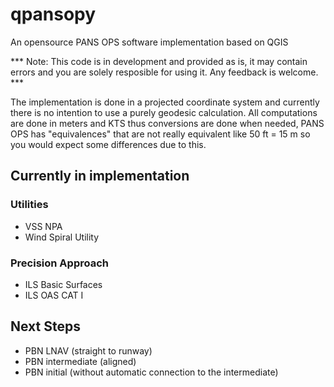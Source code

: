 # qpansopy
An opensource PANS OPS software implementation based on QGIS

*** Note: This code is in development and provided as is, it may contain errors and you are solely resposible for using it. Any feedback is welcome. ***

The implementation is done in a projected coordinate system and currently there is no intention to use a purely geodesic calculation. All computations are done in meters and KTS thus conversions are done when needed, PANS OPS has "equivalences" that are not really equivalent like 50 ft = 15 m so you would expect some differences due to this.

## Currently in implementation
### Utilities 
- VSS NPA
- Wind Spiral Utility
### Precision Approach
- ILS Basic Surfaces
- ILS OAS CAT I

## Next Steps 
- PBN LNAV (straight to runway)
- PBN intermediate (aligned)
- PBN initial (without automatic connection to the intermediate)
